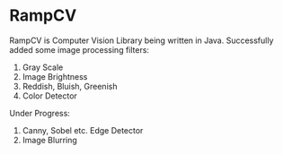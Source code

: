 # RampCV
RampCV is Computer Vision Library being written in Java.
Successfully added some image processing filters:
1. Gray Scale
2. Image Brightness
3. Reddish, Bluish, Greenish
4. Color Detector

Under Progress:
1. Canny, Sobel etc. Edge Detector
2. Image Blurring

